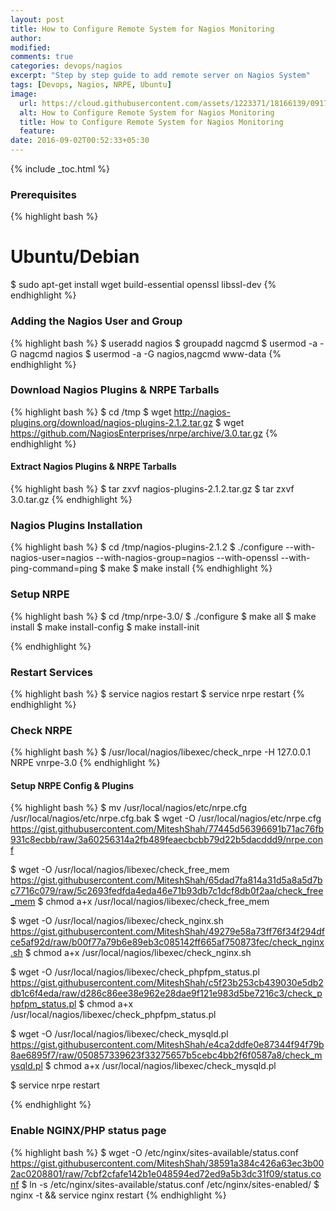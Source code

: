 ```yaml
---
layout: post
title: How to Configure Remote System for Nagios Monitoring
author:
modified:
comments: true
categories: devops/nagios
excerpt: "Step by step guide to add remote server on Nagios System"
tags: [Devops, Nagios, NRPE, Ubuntu]
image:
  url: https://cloud.githubusercontent.com/assets/1223371/18166139/0917267c-7067-11e6-8efb-58950b52fab4.jpg
  alt: How to Configure Remote System for Nagios Monitoring
  title: How to Configure Remote System for Nagios Monitoring
  feature:
date: 2016-09-02T00:52:33+05:30
---
```



{% include _toc.html %}

### Prerequisites

{% highlight bash %}
# Ubuntu/Debian
$ sudo apt-get install wget build-essential openssl libssl-dev
{% endhighlight %}

### Adding the Nagios User and Group
{% highlight bash %}
$ useradd nagios
$ groupadd nagcmd
$ usermod -a -G nagcmd nagios
$ usermod -a -G nagios,nagcmd www-data
{% endhighlight %}

### Download Nagios Plugins & NRPE Tarballs
{% highlight bash %}
$ cd /tmp
$ wget http://nagios-plugins.org/download/nagios-plugins-2.1.2.tar.gz
$ wget https://github.com/NagiosEnterprises/nrpe/archive/3.0.tar.gz
{% endhighlight %}

#### Extract Nagios Plugins & NRPE Tarballs
{% highlight bash %}
$ tar zxvf nagios-plugins-2.1.2.tar.gz
$ tar zxvf 3.0.tar.gz
{% endhighlight %}

### Nagios Plugins Installation

{% highlight bash %}
$ cd /tmp/nagios-plugins-2.1.2
$ ./configure --with-nagios-user=nagios --with-nagios-group=nagios --with-openssl --with-ping-command=ping
$ make
$ make install
{% endhighlight %}


### Setup NRPE
{% highlight bash %}
$ cd /tmp/nrpe-3.0/
$ ./configure
$ make all
$ make install
$ make install-config
$ make install-init

{% endhighlight %}

### Restart Services

{% highlight bash %}
$ service nagios restart
$ service nrpe restart
{% endhighlight %}


### Check NRPE

{% highlight bash %}
$ /usr/local/nagios/libexec/check_nrpe -H 127.0.0.1
NRPE vnrpe-3.0
{% endhighlight %}

#### Setup NRPE Config & Plugins

{% highlight bash %}
$ mv /usr/local/nagios/etc/nrpe.cfg /usr/local/nagios/etc/nrpe.cfg.bak
$ wget -O /usr/local/nagios/etc/nrpe.cfg https://gist.githubusercontent.com/MiteshShah/77445d56396691b71ac76fb931c8ecbb/raw/3a60256314a2fb489feaecbcbb79d22b5dacddd9/nrpe.conf

$ wget -O /usr/local/nagios/libexec/check_free_mem https://gist.githubusercontent.com/MiteshShah/65dad7fa814a31d5a8a5d7bc7716c079/raw/5c2693fedfda4eda46e71b93db7c1dcf8db0f2aa/check_free_mem
$ chmod a+x /usr/local/nagios/libexec/check_free_mem

$ wget -O /usr/local/nagios/libexec/check_nginx.sh https://gist.githubusercontent.com/MiteshShah/49279e58a73ff76f34f294dfce5af92d/raw/b00f77a79b6e89eb3c085142ff665af750873fec/check_nginx.sh
$ chmod a+x /usr/local/nagios/libexec/check_nginx.sh

$ wget -O /usr/local/nagios/libexec/check_phpfpm_status.pl https://gist.githubusercontent.com/MiteshShah/c5f23b253cb439030e5db2db1c6f4eda/raw/d286c86ee38e962e28dae9f121e983d5be7216c3/check_phpfpm_status.pl
$ chmod a+x /usr/local/nagios/libexec/check_phpfpm_status.pl

$ wget -O /usr/local/nagios/libexec/check_mysqld.pl https://gist.githubusercontent.com/MiteshShah/e4ca2ddfe0e87344f94f79b8ae6895f7/raw/050857339623f33275657b5cebc4bb2f6f0587a8/check_mysqld.pl
$ chmod a+x /usr/local/nagios/libexec/check_mysqld.pl

$ service nrpe restart

{% endhighlight %}

### Enable NGINX/PHP status page

{% highlight bash %}
$ wget -O /etc/nginx/sites-available/status.conf https://gist.githubusercontent.com/MiteshShah/38591a384c426a63ec3b002ac0208801/raw/7cbf2cfafe142b1e048594ed72ed9a5b3dc31f09/status.conf
$ ln -s /etc/nginx/sites-available/status.conf /etc/nginx/sites-enabled/
$ nginx -t && service nginx restart
{% endhighlight %}
